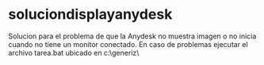 # soluciondisplayanydesk
Solucion para el problema de que la Anydesk no muestra imagen o no inicia cuando no tiene un monitor conectado. 
En caso de problemas ejecutar el archivo tarea.bat ubicado en c:\generiz\
